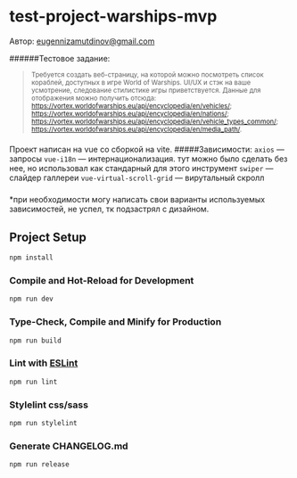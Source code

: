 # test-project-warships-mvp

Автор: eugennizamutdinov@gmail.com

######Тестовое задание:
><small>Требуется создать веб-страницу, на которой можно посмотреть список кораблей, доступных в игре World of Warships.
UI/UX и стэк на ваше усмотрение, следование стилистике игры приветствуется.
Данные для отображения можно получить отсюда:
https://vortex.worldofwarships.eu/api/encyclopedia/en/vehicles/;
https://vortex.worldofwarships.eu/api/encyclopedia/en/nations/;
https://vortex.worldofwarships.eu/api/encyclopedia/en/vehicle_types_common/;
https://vortex.worldofwarships.eu/api/encyclopedia/en/media_path/.
</small>

####
Проект написан на vue со сборкой на vite.
#####Зависимости:
```axios``` — запросы
```vue-i18n``` — интернационализация. тут можно было сделать без нее, но использовал как стандарный для этого инструмент
```swiper``` — слайдер галлереи
```vue-virtual-scroll-grid``` — вирутальный скролл


###
*при необходимости могу написать свои варианты используемых зависимостей, не успел, тк подзастрял с дизайном. 





## Project Setup

```sh
npm install
```

### Compile and Hot-Reload for Development

```sh
npm run dev
```

### Type-Check, Compile and Minify for Production

```sh
npm run build
```

<!-- ### Run Unit Tests with [Vitest](https://vitest.dev/)

```sh
npm run test:unit
```

### Run End-to-End Tests with [Cypress](https://www.cypress.io/)

```sh
npm run test:e2e:dev
```

This runs the end-to-end tests against the Vite development server.
It is much faster than the production build.

But it's still recommended to test the production build with `test:e2e` before deploying (e.g. in CI environments):

```sh
npm run build
npm run test:e2e
``` -->

### Lint with [ESLint](https://eslint.org/)

```sh
npm run lint
```
### Stylelint css/sass

```sh
npm run stylelint
```

### Generate CHANGELOG.md

```sh
npm run release
```
